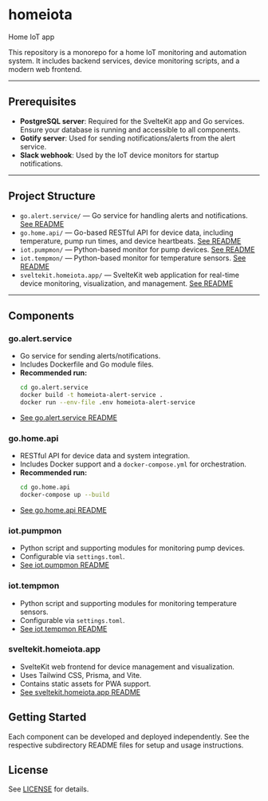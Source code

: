 # homeiota

Home IoT app

This repository is a monorepo for a home IoT monitoring and automation system. It includes backend services, device monitoring scripts, and a modern web frontend.

---

## Prerequisites

- **PostgreSQL server**: Required for the SvelteKit app and Go services. Ensure your database is running and accessible to all components.
- **Gotify server**: Used for sending notifications/alerts from the alert service.
- **Slack webhook**: Used by the IoT device monitors for startup notifications.

---

## Project Structure

- `go.alert.service/` — Go service for handling alerts and notifications. [See README](go.alert.service/README.md)
- `go.home.api/` — Go-based RESTful API for device data, including temperature, pump run times, and device heartbeats. [See README](go.home.api/README.md)
- `iot.pumpmon/` — Python-based monitor for pump devices. [See README](iot.pumpmon/README.md)
- `iot.tempmon/` — Python-based monitor for temperature sensors. [See README](iot.tempmon/README.md)
- `sveltekit.homeiota.app/` — SvelteKit web application for real-time device monitoring, visualization, and management. [See README](sveltekit.homeiota.app/README.md)

---

## Components

### go.alert.service
- Go service for sending alerts/notifications.
- Includes Dockerfile and Go module files.
- **Recommended run:**
  ```bash
  cd go.alert.service
  docker build -t homeiota-alert-service .
  docker run --env-file .env homeiota-alert-service
  ```
- [See go.alert.service README](go.alert.service/README.md)

### go.home.api
- RESTful API for device data and system integration.
- Includes Docker support and a `docker-compose.yml` for orchestration.
- **Recommended run:**
  ```bash
  cd go.home.api
  docker-compose up --build
  ```
- [See go.home.api README](go.home.api/README.md)

### iot.pumpmon
- Python script and supporting modules for monitoring pump devices.
- Configurable via `settings.toml`.
- [See iot.pumpmon README](iot.pumpmon/README.md)

### iot.tempmon
- Python script and supporting modules for monitoring temperature sensors.
- Configurable via `settings.toml`.
- [See iot.tempmon README](iot.tempmon/README.md)

### sveltekit.homeiota.app
- SvelteKit web frontend for device management and visualization.
- Uses Tailwind CSS, Prisma, and Vite.
- Contains static assets for PWA support.
- [See sveltekit.homeiota.app README](sveltekit.homeiota.app/README.md)


## Getting Started

Each component can be developed and deployed independently. See the respective subdirectory README files for setup and usage instructions.


## License

See [LICENSE](LICENSE) for details.

